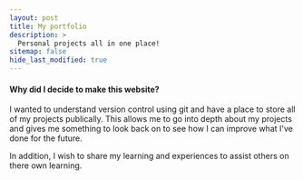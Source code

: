 ```yaml
---
layout: post
title: My portfolio
description: >
  Personal projects all in one place!
sitemap: false
hide_last_modified: true
---
```


#### Why did I decide to make this website?

I wanted to understand version control using git and have a place to store all of my projects publically. This allows me to go into depth about my projects and gives me something to look back on to see how I can improve what I've done for the future. 

In addition, I wish to share my learning and experiences to assist others on there own learning.

